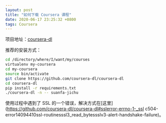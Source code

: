 ```yaml
---
layout: post
title: "如何下载 Coursera 课程"
date: 2020-06-17 23:25:32 +0800
tags: Coursera
---
```


项目地址：[coursera-dl](https://github.com/coursera-dl/coursera-dl)

推荐的安装方式：

```bash
cd /directory/where/I/want/my/courses
virtualenv my-coursera
cd my-coursera
source bin/activate
git clone https://github.com/coursera-dl/coursera-dl
cd coursera-dl
pip install -r requirements.txt
./coursera-dl -n -- suanfa-jichu
```

使用过程中遇到了 SSL 的一个错误，解决方式在[这里](https://github.com/coursera-dl/coursera-dl#sslerror-errno-1-_ssl c504-error14094410ssl-routinesssl3_read_bytessslv3-alert-handshake-failure)。
